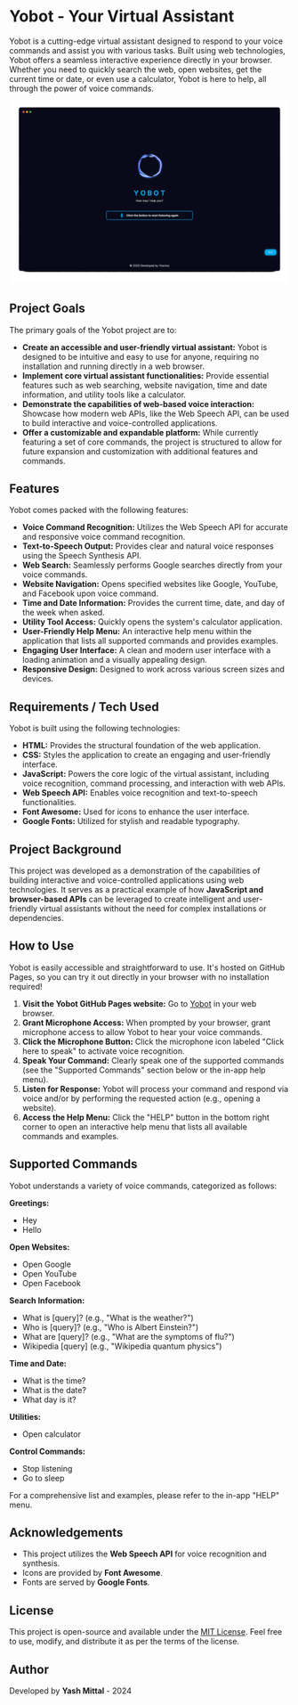 # Yobot - Your Virtual Assistant

Yobot is a cutting-edge virtual assistant designed to respond to your voice commands and assist you with various tasks. Built using web technologies, Yobot offers a seamless interactive experience directly in your browser. Whether you need to quickly search the web, open websites, get the current time or date, or even use a calculator, Yobot is here to help, all through the power of voice commands.

![GIF Preview](UIPreview.gif)

## Project Goals

The primary goals of the Yobot project are to:

*   **Create an accessible and user-friendly virtual assistant:** Yobot is designed to be intuitive and easy to use for anyone, requiring no installation and running directly in a web browser.
*   **Implement core virtual assistant functionalities:** Provide essential features such as web searching, website navigation, time and date information, and utility tools like a calculator.
*   **Demonstrate the capabilities of web-based voice interaction:** Showcase how modern web APIs, like the Web Speech API, can be used to build interactive and voice-controlled applications.
*   **Offer a customizable and expandable platform:** While currently featuring a set of core commands, the project is structured to allow for future expansion and customization with additional features and commands.

## Features

Yobot comes packed with the following features:

*   **Voice Command Recognition:** Utilizes the Web Speech API for accurate and responsive voice command recognition.
*   **Text-to-Speech Output:** Provides clear and natural voice responses using the Speech Synthesis API.
*   **Web Search:** Seamlessly performs Google searches directly from your voice commands.
*   **Website Navigation:** Opens specified websites like Google, YouTube, and Facebook upon voice command.
*   **Time and Date Information:** Provides the current time, date, and day of the week when asked.
*   **Utility Tool Access:** Quickly opens the system's calculator application.
*   **User-Friendly Help Menu:** An interactive help menu within the application that lists all supported commands and provides examples.
*   **Engaging User Interface:** A clean and modern user interface with a loading animation and a visually appealing design.
*   **Responsive Design:** Designed to work across various screen sizes and devices.

## Requirements / Tech Used

Yobot is built using the following technologies:

*   **HTML:** Provides the structural foundation of the web application.
*   **CSS:** Styles the application to create an engaging and user-friendly interface.
*   **JavaScript:** Powers the core logic of the virtual assistant, including voice recognition, command processing, and interaction with web APIs.
*   **Web Speech API:** Enables voice recognition and text-to-speech functionalities.
*   **Font Awesome:** Used for icons to enhance the user interface.
*   **Google Fonts:** Utilized for stylish and readable typography.

## Project Background

This project was developed as a demonstration of the capabilities of building interactive and voice-controlled applications using web technologies. It serves as a practical example of how **JavaScript and browser-based APIs** can be leveraged to create intelligent and user-friendly virtual assistants without the need for complex installations or dependencies.

## How to Use

Yobot is easily accessible and straightforward to use.  It's hosted on GitHub Pages, so you can try it out directly in your browser with no installation required!

1.  **Visit the Yobot GitHub Pages website:**  Go to [Yobot](https://yashmittalz.github.io/yobot) in your web browser.
2.  **Grant Microphone Access:** When prompted by your browser, grant microphone access to allow Yobot to hear your voice commands.
3.  **Click the Microphone Button:** Click the microphone icon labeled "Click here to speak" to activate voice recognition.
4.  **Speak Your Command:** Clearly speak one of the supported commands (see the "Supported Commands" section below or the in-app help menu).
5.  **Listen for Response:** Yobot will process your command and respond via voice and/or by performing the requested action (e.g., opening a website).
6.  **Access the Help Menu:** Click the "HELP" button in the bottom right corner to open an interactive help menu that lists all available commands and examples.

## Supported Commands

Yobot understands a variety of voice commands, categorized as follows:

**Greetings:**

*   Hey
*   Hello

**Open Websites:**

*   Open Google
*   Open YouTube
*   Open Facebook

**Search Information:**

*   What is \[query]? (e.g., "What is the weather?")
*   Who is \[query]? (e.g., "Who is Albert Einstein?")
*   What are \[query]? (e.g., "What are the symptoms of flu?")
*   Wikipedia \[query] (e.g., "Wikipedia quantum physics")

**Time and Date:**

*   What is the time?
*   What is the date?
*   What day is it?

**Utilities:**

*   Open calculator

**Control Commands:**

*   Stop listening
*   Go to sleep

For a comprehensive list and examples, please refer to the in-app "HELP" menu.

## Acknowledgements

*   This project utilizes the **Web Speech API** for voice recognition and synthesis.
*   Icons are provided by **Font Awesome**.
*   Fonts are served by **Google Fonts**.

## License

This project is open-source and available under the [MIT License](LICENSE). Feel free to use, modify, and distribute it as per the terms of the license.

## Author

Developed by **Yash Mittal** - 2024

